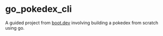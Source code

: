 # go_pokedex_cli 

A guided project from [boot.dev](https://www.boot.dev) involving building a pokedex from scratch using go.